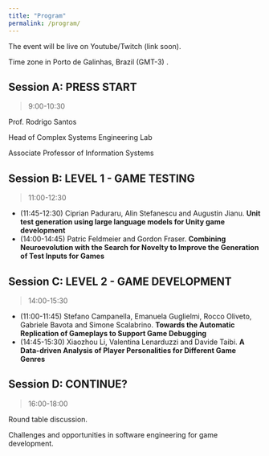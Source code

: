 ```yaml
---
title: "Program"
permalink: /program/
---
```


The event will be live on Youtube/Twitch (link soon).

Time zone in Porto de Galinhas, Brazil (GMT-3) .

## Session A: PRESS START
> 9:00-10:30

Prof. Rodrigo Santos

Head of Complex Systems Engineering Lab

Associate Professor of Information Systems

## Session B: LEVEL 1 - GAME TESTING
> 11:00-12:30

* (11:45-12:30) Ciprian Paduraru, Alin Stefanescu and Augustin Jianu. **Unit test generation using large language models for Unity game development**
* (14:00-14:45) Patric Feldmeier and Gordon Fraser. **Combining Neuroevolution with the Search for Novelty to Improve the Generation of Test Inputs for Games**

## Session C: LEVEL 2 - GAME DEVELOPMENT
> 14:00-15:30 

* (11:00-11:45) Stefano Campanella, Emanuela Guglielmi, Rocco Oliveto, Gabriele Bavota and Simone Scalabrino. **Towards the Automatic Replication of Gameplays to Support Game Debugging**
* (14:45-15:30) Xiaozhou Li, Valentina Lenarduzzi and Davide Taibi. **A Data-driven Analysis of Player Personalities for Different Game Genres**

## Session D: CONTINUE?
> 16:00-18:00

Round table discussion.

Challenges and opportunities in software engineering for game development.

<!-- Start	End	Event
9:00	10:30	Keynote Rodrigo
10:30	10:30	Break
11:00	11:45	Stefano Campanella, Emanuela Guglielmi, Rocco Oliveto, Gabriele Bavota and Simone Scalabrino. Towards the Automatic Replication of Gameplays to Support Game Debugging
11:45	12:30	Ciprian Paduraru, Alin Stefanescu and Augustin Jianu. Unit test generation using large language models for Unity game development
12:30	14:00	Break
14:00	14:45	Patric Feldmeier and Gordon Fraser. Combining Neuroevolution with the Search for Novelty to Improve the Generation of Test Inputs for Games
14:45	15:30	Xiaozhou Li, Valentina Lenarduzzi and Davide Taibi. A Data-driven Analysis of Player Personalities for Different Game Genres
15:30	16:00	Break
16:00	18:00	Round table discussion + Wrap up -->

<!-- ## Morning Sessions

* Welcome and Introductions
* Keynote Speaker (Academia)
* Session 1: Presentations and Discussions 
* Break
* Session 2: Presentations and Discussions

## Afternoon Sessions

* Keynote Speaker (Industry)
* Session 3: Presentations and Discussions
* Break
* Session 4: Presentations and Discussions
* Roundtable
* Call to Action and Wrap-up -->


